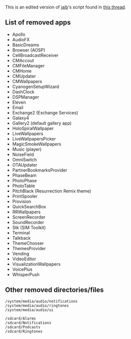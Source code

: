 This is an edited version of [jajb](http://forum.xda-developers.com/member.php?u=5772029)'s script found in [this thread](http://forum.xda-developers.com/android/software/gapps-google-apps-minimal-edition-t2943330).

## List of removed apps

* Apollo
* AudioFX
* BasicDreams
* Browser (AOSP)
* CellBroadcastReceiver
* CMAccout
* CMFileManager
* CMHome
* CMUpdater
* CMWallpapers
* CyanogenSetupWizard
* DashClock
* DSPManager
* Eleven
* Email
* Exchange2 (Exchange Services)
* Galaxy4
* Gallery2 (default gallery app)
* HoloSpiralWallpaper
* LiveWallpapers
* LiveWallpapersPicker
* MagicSmokeWallpapers
* Music (player)
* NoiseField
* OmniSwitch
* OTAUpdater
* PartnerBookmarksProvider
* PhaseBeam
* PhotoPhase
* PhotoTable
* PitchBlack (Resurrection Remix theme)
* PrintSpooler
* Provision
* QuickSearchBox
* RRWallpapers
* ScreenRecorder
* SoundRecorder
* Stk (SIM Toolkit)
* Terminal
* Talkback
* ThemeChooser
* ThemesProvider
* Vending
* VideoEditor
* VisualizationWallpapers
* VoicePlus
* WhisperPush

## Other removed directories/files

```
/system/media/audio/notifications
/system/media/audio/ringtones
/system/media/audio/ui

/sdcard/Alarms
/sdcard/Notifications
/sdcard/Podcasts
/sdcard/Ringtones
```
